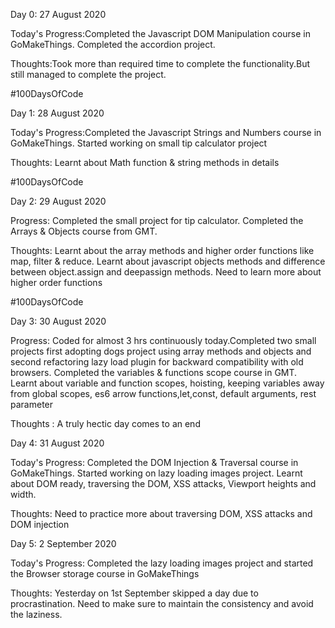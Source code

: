 Day 0: 27 August 2020

Today's Progress:Completed the Javascript DOM Manipulation course in GoMakeThings. Completed the accordion project.

Thoughts:Took more than required time to complete the functionality.But still managed to complete the project.

#100DaysOfCode
 
Day 1: 28 August 2020

Today's Progress:Completed the Javascript Strings and Numbers course in GoMakeThings. Started working on small tip calculator project

Thoughts: Learnt about Math function & string methods in details


#100DaysOfCode 

Day 2: 29 August 2020

Progress: Completed the small project for tip calculator. 
Completed the Arrays & Objects course from GMT. 

Thoughts: Learnt about the array methods and higher order functions like map, filter & reduce. Learnt about javascript objects
methods and difference between object.assign and deepassign methods. Need to learn more about higher order functions

#100DaysOfCode 

Day 3: 30 August 2020

Progress: Coded for almost 3 hrs continuously today.Completed two small projects first adopting dogs project using array methods and objects and second refactoring lazy load plugin for backward compatibility with old browsers.
Completed the variables & functions scope course in GMT. Learnt about variable and function scopes, hoisting, keeping variables away from global scopes, es6 arrow functions,let,const, default arguments, rest parameter

Thoughts : A truly hectic day comes to an end

Day 4: 31 August 2020

Today's Progress: Completed the DOM Injection & Traversal course in GoMakeThings. Started working on lazy loading images project. Learnt about DOM ready, traversing the DOM, XSS attacks, Viewport heights and width.

Thoughts: Need to practice more about traversing DOM, XSS attacks and DOM injection

Day 5: 2 September 2020

Today's Progress: Completed the lazy loading images project and started the Browser storage course in 
GoMakeThings

Thoughts: Yesterday on 1st September skipped a day due to procrastination. Need to make sure to maintain the consistency and avoid the laziness.